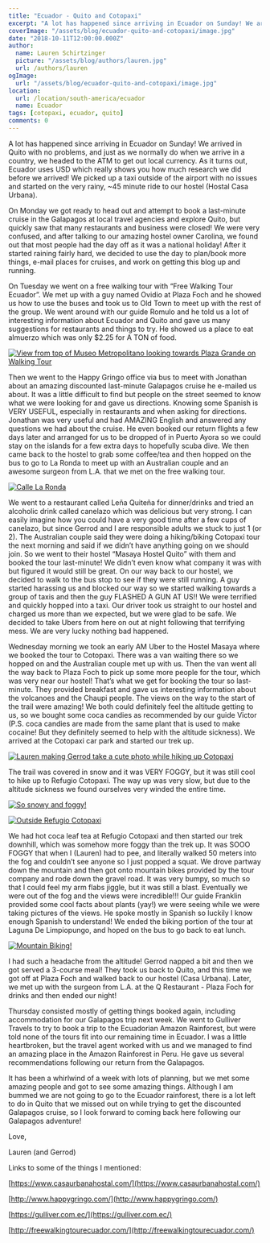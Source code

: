 ```yaml
---
title: "Ecuador - Quito and Cotopaxi"
excerpt: "A lot has happened since arriving in Ecuador on Sunday! We arrived in Quito with no problems, and just as we normally do when we arrive in a country..."
coverImage: "/assets/blog/ecuador-quito-and-cotopaxi/image.jpg"
date: "2018-10-11T12:00:00.000Z"
author:
  name: Lauren Schirtzinger
  picture: "/assets/blog/authors/lauren.jpg"
  url: /authors/lauren
ogImage:
  url: "/assets/blog/ecuador-quito-and-cotopaxi/image.jpg"
location:
  url: /location/south-america/ecuador
  name: Ecuador
tags: [cotopaxi, ecuador, quito]
comments: 0
---
```


A lot has happened since arriving in Ecuador on Sunday! We arrived in Quito with no problems, and just as we normally do when we arrive in a country, we headed to the ATM to get out local currency. As it turns out, Ecuador uses USD which really shows you how much research we did before we arrived! We picked up a taxi outside of the airport with no issues and started on the very rainy, ~45 minute ride to our hostel (Hostal Casa Urbana).

On Monday we got ready to head out and attempt to book a last-minute cruise in the Galapagos at local travel agencies and explore Quito, but quickly saw that many restaurants and business were closed! We were very confused, and after talking to our amazing hostel owner Carolina, we found out that most people had the day off as it was a national holiday! After it started raining fairly hard, we decided to use the day to plan/book more things, e-mail places for cruises, and work on getting this blog up and running.

On Tuesday we went on a free walking tour with “Free Walking Tour Ecuador”. We met up with a guy named Ovidio at Plaza Foch and he showed us how to use the buses and took us to Old Town to meet up with the rest of the group. We went around with our guide Romulo and he told us a lot of interesting information about Ecuador and Quito and gave us many suggestions for restaurants and things to try. He showed us a place to eat almuerzo which was only $2.25 for A TON of food.

[![View from top of Museo Metropolitano looking towards Plaza Grande on Walking Tour](/assets/blog/ecuador-quito-and-cotopaxi/IMG_4587.jpg "View from top of Museo Metropolitano looking towards Plaza Grande on Walking Tour")](/assets/blog/ecuador-quito-and-cotopaxi/IMG_4587.jpg)

Then we went to the Happy Gringo office via bus to meet with Jonathan about an amazing discounted last-minute Galapagos cruise he e-mailed us about. It was a little difficult to find but people on the street seemed to know what we were looking for and gave us directions. Knowing some Spanish is VERY USEFUL, especially in restaurants and when asking for directions. Jonathan was very useful and had AMAZING English and answered any questions we had about the cruise. He even booked our return flights a few days later and arranged for us to be dropped of in Puerto Ayora so we could stay on the islands for a few extra days to hopefully scuba dive. We then came back to the hostel to grab some coffee/tea and then hopped on the bus to go to La Ronda to meet up with an Australian couple and an awesome surgeon from L.A. that we met on the free walking tour.

[![Calle La Ronda](/assets/blog/ecuador-quito-and-cotopaxi/img_4615.jpg "Calle La Ronda")](/assets/blog/ecuador-quito-and-cotopaxi/img_4615.jpg)

We went to a restaurant called Leña Quiteña for dinner/drinks and tried an alcoholic drink called canelazo which was delicious but very strong. I can easily imagine how you could have a very good time after a few cups of canelazo, but since Gerrod and I are responsible adults we stuck to just 1 (or 2). The Australian couple said they were doing a hiking/biking Cotopaxi tour the next morning and said if we didn’t have anything going on we should join. So we went to their hostel “Masaya Hostel Quito” with them and booked the tour last-minute! We didn’t even know what company it was with but figured it would still be great. On our way back to our hostel, we decided to walk to the bus stop to see if they were still running. A guy started harassing us and blocked our way so we started walking towards a group of taxis and then the guy FLASHED A GUN AT US!! We were terrified and quickly hopped into a taxi. Our driver took us straight to our hostel and charged us more than we expected, but we were glad to be safe. We decided to take Ubers from here on out at night following that terrifying mess. We are very lucky nothing bad happened.

Wednesday morning we took an early AM Uber to the Hostel Masaya where we booked the tour to Cotopaxi. There was a van waiting there so we hopped on and the Australian couple met up with us. Then the van went all the way back to Plaza Foch to pick up some more people for the tour, which was very near our hostel! That’s what we get for booking the tour so last-minute. They provided breakfast and gave us interesting information about the volcanoes and the Chaupi people. The views on the way to the start of the trail were amazing! We both could definitely feel the altitude getting to us, so we bought some coca candies as recommended by our guide Victor (P.S. coca candies are made from the same plant that is used to make cocaine! But they definitely seemed to help with the altitude sickness). We arrived at the Cotopaxi car park and started our trek up.

[![Lauren making Gerrod take a cute photo while hiking up Cotopaxi](/assets/blog/ecuador-quito-and-cotopaxi/img_4638.jpg "Lauren making Gerrod take a cute photo while hiking up Cotopaxi")](/assets/blog/ecuador-quito-and-cotopaxi/img_4638.jpg)

The trail was covered in snow and it was VERY FOGGY, but it was still cool to hike up to Refugio Cotopaxi. The way up was very slow, but due to the altitude sickness we found ourselves very winded the entire time.

[![So snowy and foggy!](/assets/blog/ecuador-quito-and-cotopaxi/img_4653.jpg "So snowy and foggy!")](/assets/blog/ecuador-quito-and-cotopaxi/img_4653.jpg)

[![Outside Refugio Cotopaxi](/assets/blog/ecuador-quito-and-cotopaxi/img_4663.jpg "Outside Refugio Cotopaxi")](/assets/blog/ecuador-quito-and-cotopaxi/img_4663.jpg)

We had hot coca leaf tea at Refugio Cotopaxi and then started our trek downhill, which was somehow more foggy than the trek up. It was SOOO FOGGY that when I (Lauren) had to pee, and literally walked 50 meters into the fog and couldn’t see anyone so I just popped a squat. We drove partway down the mountain and then got onto mountain bikes provided by the tour company and rode down the gravel road. It was very bumpy, so much so that I could feel my arm flabs jiggle, but it was still a blast. Eventually we were out of the fog and the views were incredible!!! Our guide Franklin provided some cool facts about plants (yay!) we were seeing while we were taking pictures of the views. He spoke mostly in Spanish so luckily I know enough Spanish to understand! We ended the biking portion of the tour at Laguna De Limpiopungo, and hoped on the bus to go back to eat lunch.

[![Mountain Biking!](/assets/blog/ecuador-quito-and-cotopaxi/OI000001.jpg "Mountain Biking!")](/assets/blog/ecuador-quito-and-cotopaxi/OI000001.jpg)

I had such a headache from the altitude! Gerrod napped a bit and then we got served a 3-course meal! They took us back to Quito, and this time we got off at Plaza Foch and walked back to our hostel (Casa Urbana). Later, we met up with the surgeon from L.A. at the Q Restaurant - Plaza Foch for drinks and then ended our night!

Thursday consisted mostly of getting things booked again, including accommodation for our Galapagos trip next week. We went to Gulliver Travels to try to book a trip to the Ecuadorian Amazon Rainforest, but were told none of the tours fit into our remaining time in Ecuador. I was a little heartbroken, but the travel agent worked with us and we managed to find an amazing place in the Amazon Rainforest in Peru. He gave us several recommendations following our return from the Galapagos.

It has been a whirlwind of a week with lots of planning, but we met some amazing people and got to see some amazing things. Although I am bummed we are not going to go to the Ecuador rainforest, there is a lot left to do in Quito that we missed out on while trying to get the discounted Galapagos cruise, so I look forward to coming back here following our Galapagos adventure!

Love,

Lauren (and Gerrod)

Links to some of the things I mentioned:

[https://www.casaurbanahostal.com/](https://www.casaurbanahostal.com/)

[http://www.happygringo.com/](http://www.happygringo.com/)

[https://gulliver.com.ec/](https://gulliver.com.ec/)

[http://freewalkingtourecuador.com/](http://freewalkingtourecuador.com/)

